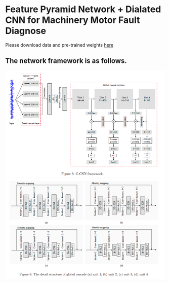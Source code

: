 # Feature Pyramid Network + Dialated CNN for Machinery Motor Fault Diagnose


Please download data and pre-trained weights [here](https://drive.google.com/open?id=1IJQv8qc61Ebx02L-xfFzrITLoHqU1eb9)


## The network framework is as follows.

![](figs/net1.png)
![](figs/net2.png)

